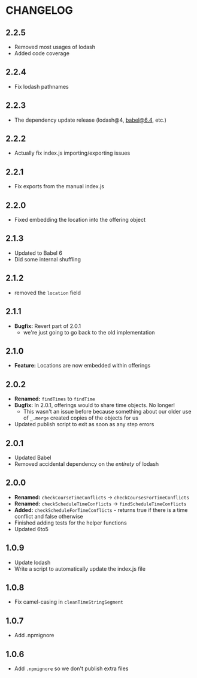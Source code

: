 # CHANGELOG

## 2.2.5
- Removed most usages of lodash
- Added code coverage

## 2.2.4
- Fix lodash pathnames

## 2.2.3
- The dependency update release (lodash@4, babel@6.4, etc.)

## 2.2.2
- Actually fix index.js importing/exporting issues

## 2.2.1
- Fix exports from the manual index.js

## 2.2.0
- Fixed embedding the location into the offering object

## 2.1.3
- Updated to Babel 6
- Did some internal shuffling

## 2.1.2
- removed the `location` field

## 2.1.1
- **Bugfix:** Revert part of 2.0.1
	- we're just going to go back to the old implementation

## 2.1.0
- **Feature:** Locations are now embedded within offerings

## 2.0.2
- **Renamed:** `findTimes` to `findTime`
- **Bugfix:** In 2.0.1, offerings would to share time objects. No longer!
	- This wasn't an issue before because something about our older use of `_.merge` created copies of the objects for us
- Updated publish script to exit as soon as any step errors

## 2.0.1
- Updated Babel
- Removed accidental dependency on the *entirety* of lodash

## 2.0.0
- **Renamed:** `checkCourseTimeConflicts` -> `checkCoursesForTimeConflicts`
- **Renamed:** `checkScheduleTimeConflicts` -> `findScheduleTimeConflicts`
- **Added:** `checkScheduleForTimeConflicts` - returns true if there is a time conflict and false otherwise
- Finished adding tests for the helper functions
- Updated 6to5

## 1.0.9
- Update lodash
- Write a script to automatically update the index.js file

## 1.0.8
- Fix camel-casing in `cleanTimeStringSegment`

## 1.0.7
- Add .npmignore

## 1.0.6
- Add `.npmignore` so we don't publish extra files
